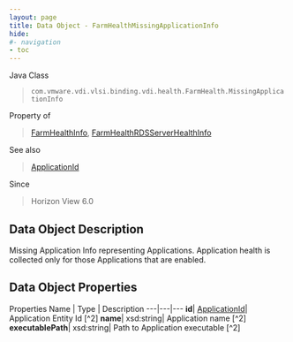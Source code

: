 ```yaml
---
layout: page
title: Data Object - FarmHealthMissingApplicationInfo
hide:
#- navigation
- toc
---
```






Java Class
> `com.vmware.vdi.vlsi.binding.vdi.health.FarmHealth.MissingApplicationInfo`

Property of
> [FarmHealthInfo](vdi.health.FarmHealth.FarmHealthInfo.md#field_detail), [FarmHealthRDSServerHealthInfo](vdi.health.FarmHealth.RDSServerHealthInfo.md#field_detail)

See also
> [ApplicationId](vdi.entity.ApplicationId.md)

Since
> Horizon View 6.0


## Data Object Description

Missing Application Info representing Applications. Application health is collected only for those Applications that are enabled.

## Data Object Properties
Properties
Name |  Type |  Description
---|---|---
**id**| [ApplicationId](vdi.entity.ApplicationId.md)|  Application Entity Id [^2]
**name**|  xsd:string|  Application name [^2]
**executablePath**|  xsd:string|  Path to Application executable [^2]


 

